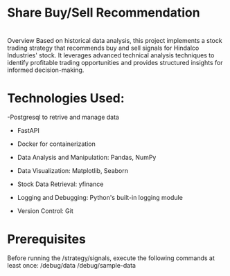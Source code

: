 # Share Buy/Sell Recommendation

# 
Overview
Based on historical data analysis, this project implements a stock trading strategy that recommends buy and sell signals for Hindalco Industries' stock. It leverages advanced technical analysis techniques to identify profitable trading opportunities and provides structured insights for informed decision-making.

# Technologies Used:

-Postgresql to retrive and manage data

- FastAPI

- Docker for containerization
- Data Analysis and Manipulation: Pandas, NumPy

- Data Visualization: Matplotlib, Seaborn

- Stock Data Retrieval: yfinance

- Logging and Debugging: Python's built-in logging module

- Version Control: Git

# Prerequisites
Before running the /strategy/signals, execute the following commands at least once:
/debug/data
/debug/sample-data
